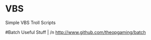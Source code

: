 # VBS
Simple VBS Troll Scripts





#Batch
Useful Stuff | /n http://www.github.com/theopgaming/batch
